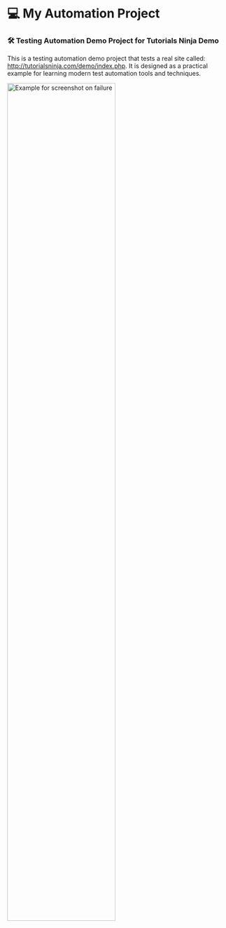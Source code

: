 # 💻 My Automation Project 
### 🛠️ Testing Automation Demo Project for Tutorials Ninja Demo
This is a testing automation demo project that tests a real site called: http://tutorialsninja.com/demo/index.php.
It is designed as a practical example for learning modern test automation tools and techniques.
<p>
  <img src="Screenshot 2025-01-09 at 21.00.57.png" width="70%" title="Example for screenshot on failure"  />
</p>
